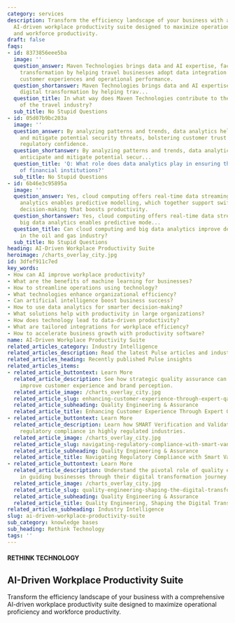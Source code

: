 ```yaml
---
category: services
description: Transform the efficiency landscape of your business with a comprehensive
  AI-driven workplace productivity suite designed to maximize operational proficiency
  and workforce productivity.
draft: false
faqs:
- id: 8373856eee5ba
  image: ''
  question_answer: Maven Technologies brings data and AI expertise, facilitating digital
    transformation by helping travel businesses adopt data integration to improve
    customer experiences and operational performance.
  question_shortanswer: Maven Technologies brings data and AI expertise, facilitating
    digital transformation by helping trav...
  question_title: In what way does Maven Technologies contribute to the digital transformation
    of the travel industry?
  sub_title: No Stupid Questions
- id: 05d07b9bc203a
  image: ''
  question_answer: By analyzing patterns and trends, data analytics helps banks anticipate
    and mitigate potential security threats, bolstering customer trust and ensuring
    regulatory confidence.
  question_shortanswer: By analyzing patterns and trends, data analytics helps banks
    anticipate and mitigate potential secur...
  question_title: 'Q: What role does data analytics play in ensuring the security
    of financial institutions?'
  sub_title: No Stupid Questions
- id: 6b46e3c95895a
  image: ''
  question_answer: Yes, cloud computing offers real-time data streaming, and big data
    analytics enables predictive modelling, which together support swift and informed
    decision-making that boosts productivity.
  question_shortanswer: Yes, cloud computing offers real-time data streaming, and
    big data analytics enables predictive mode...
  question_title: Can cloud computing and big data analytics improve decision-making
    in the oil and gas industry?
  sub_title: No Stupid Questions
heading: AI-Driven Workplace Productivity Suite
heroimage: /charts_overlay_city.jpg
id: 3dfef911c7ed
key_words:
- How can AI improve workplace productivity?
- What are the benefits of machine learning for businesses?
- How to streamline operations using technology?
- What technologies enhance organizational efficiency?
- Can artificial intelligence boost business success?
- How to use data analytics for smarter decision-making?
- What solutions help with productivity in large organizations?
- How does technology lead to data-driven productivity?
- What are tailored integrations for workplace efficiency?
- How to accelerate business growth with productivity software?
name: AI-Driven Workplace Productivity Suite
related_articles_category: Industry Intelligence
related_articles_description: Read the latest Pulse articles and industry insights.
related_articles_heading: Recently published Pulse insights
related_articles_items:
- related_article_buttontext: Learn More
  related_article_description: See how strategic quality assurance can significantly
    improve customer experience and brand perception.
  related_article_image: /charts_overlay_city.jpg
  related_article_slug: enhancing-customer-experience-through-expert-qa
  related_article_subheading: Quality Engineering & Assurance
  related_article_title: Enhancing Customer Experience Through Expert QA
- related_article_buttontext: Learn More
  related_article_description: Learn how SMART Verification and Validation streamline
    regulatory compliance in highly regulated industries.
  related_article_image: /charts_overlay_city.jpg
  related_article_slug: navigating-regulatory-compliance-with-smart-vandv
  related_article_subheading: Quality Engineering & Assurance
  related_article_title: Navigating Regulatory Compliance with Smart VandV
- related_article_buttontext: Learn More
  related_article_description: Understand the pivotal role of quality engineering
    in guiding businesses through their digital transformation journey.
  related_article_image: /charts_overlay_city.jpg
  related_article_slug: quality-engineering-shaping-the-digital-transformation
  related_article_subheading: Quality Engineering & Assurance
  related_article_title: Quality Engineering, Shaping the Digital Transformation
related_articles_subheading: Industry Intelligence
slug: ai-driven-workplace-productivity-suite
sub_category: knowledge bases
sub_heading: Rethink Technology
tags: ''
---
```


#### RETHINK TECHNOLOGY
## AI-Driven Workplace Productivity Suite
Transform the efficiency landscape of your business with a comprehensive AI-driven workplace productivity suite designed to maximize operational proficiency and workforce productivity.